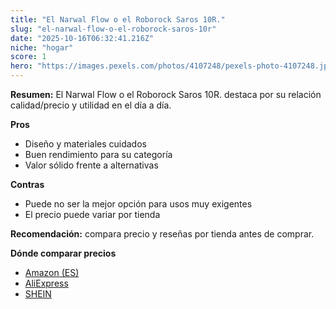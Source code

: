 ```yaml
---
title: "El Narwal Flow o el Roborock Saros 10R."
slug: "el-narwal-flow-o-el-roborock-saros-10r"
date: "2025-10-16T06:32:41.216Z"
niche: "hogar"
score: 1
hero: "https://images.pexels.com/photos/4107248/pexels-photo-4107248.jpeg?auto=compress&cs=tinysrgb&fit=crop&h=627&w=1200&auto=compress&cs=tinysrgb&w=1200&h=675&fit=crop"
---
```


**Resumen:** El Narwal Flow o el Roborock Saros 10R. destaca por su relación calidad/precio y utilidad en el día a día.

**Pros**
- Diseño y materiales cuidados
- Buen rendimiento para su categoría
- Valor sólido frente a alternativas

**Contras**
- Puede no ser la mejor opción para usos muy exigentes
- El precio puede variar por tienda

**Recomendación:** compara precio y reseñas por tienda antes de comprar.

**Dónde comparar precios**
- [Amazon (ES)](https://www.amazon.es/s?k=El%20Narwal%20Flow%20o%20el%20Roborock%20Saros%2010R.&tag=teknovashop25-21)
- [AliExpress](https://www.aliexpress.com/wholesale?SearchText=El%20Narwal%20Flow%20o%20el%20Roborock%20Saros%2010R.)
- [SHEIN](https://www.shein.com/pdsearch/El%20Narwal%20Flow%20o%20el%20Roborock%20Saros%2010R.)